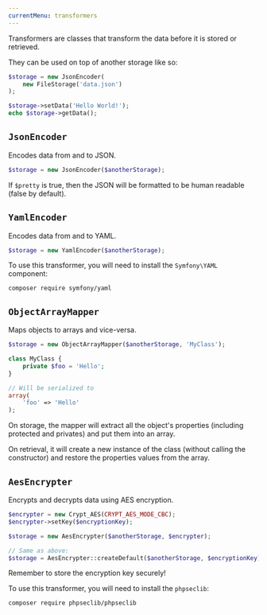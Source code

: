 ```yaml
---
currentMenu: transformers
---
```


Transformers are classes that transform the data before it is stored or retrieved.

They can be used on top of another storage like so:

```php
$storage = new JsonEncoder(
    new FileStorage('data.json')
);

$storage->setData('Hello World!');
echo $storage->getData();
```

## `JsonEncoder`

Encodes data from and to JSON.

```php
$storage = new JsonEncoder($anotherStorage);
```

If `$pretty` is true, then the JSON will be formatted to be human readable (false by default).

## `YamlEncoder`

Encodes data from and to YAML.

```php
$storage = new YamlEncoder($anotherStorage);
```

To use this transformer, you will need to install the `Symfony\YAML` component:

```
composer require symfony/yaml
```

## `ObjectArrayMapper`

Maps objects to arrays and vice-versa.

```php
$storage = new ObjectArrayMapper($anotherStorage, 'MyClass');

class MyClass {
    private $foo = 'Hello';
}

// Will be serialized to
array(
    'foo' => 'Hello'
);
```

On storage, the mapper will extract all the object's properties (including protected and privates) and put them into an array.

On retrieval, it will create a new instance of the class (without calling the constructor) and restore the properties values from the array.

## `AesEncrypter`

Encrypts and decrypts data using AES encryption.

```php
$encrypter = new Crypt_AES(CRYPT_AES_MODE_CBC);
$encrypter->setKey($encryptionKey);

$storage = new AesEncrypter($anotherStorage, $encrypter);

// Same as above:
$storage = AesEncrypter::createDefault($anotherStorage, $encryptionKey);
```

Remember to store the encryption key securely!

To use this transformer, you will need to install the `phpseclib`:

```
composer require phpseclib/phpseclib
```

